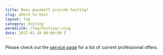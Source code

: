 ```yaml
---
title: Does passbolt provide hosting?
slug: where-to-host
layout: faq
category: hosting
permalink: /faq/hosting/:slug
date: 2017-01-20 00:00:00 Z
---
```

Please check out the [service page](https://www.passbolt.com/services) for a list of current professional offers.
